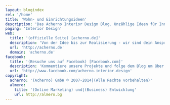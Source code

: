 ```yaml
---
layout: blogindex
rel: '/home'
title: 'Wohn- und Einrichtungsideen'
description: 'Das Acherno Interior Design Blog. Unzählige Ideen für Inneneinrichtung, Wohndesign und intereresante Raumlösungen.'
paging: 'Interior Design'
web:
  title: '(offizielle Seite) [acherno.de]'
  description: 'Von der Idee bis zur Realisierung - wir sind dein Ansprechpartner für alle Fragen rund um Interior Design.'
  url: 'http://acherno.de'
  domain: 'acherno.de'
facebook:
  title: '(Besuche uns auf Facebook) [Facebook.com]'
  description: 'Kommentiere unsere Projekte und folge dem Blog um über das Neueste informiert zu sein.'
  url: 'http://www.facebook.com/acherno.interior.design'
copyright:
  acherno: '(Acherno) GmbH © 2007-2014|(Alle Rechte vorbehalten)'
  almero: 
    title: '(Online Marketing) und|(Business) Entwicklung'
    url: http://almero.bg
---
```

